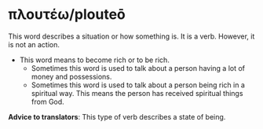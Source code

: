 # πλουτέω/plouteō
This word describes a situation or how something is. It is a verb. However, it is not an action.

* This word means to become rich or to be rich.
    * Sometimes this word is used to talk about a person having a lot of money and possessions.
    * Sometimes this word is used to talk about a person being rich in a spiritual way. This means the person has received spiritual things from God.

**Advice to translators**: This type of verb describes a state of being. 
